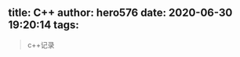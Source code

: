 title: C++
author: hero576
date: 2020-06-30 19:20:14
tags:
---
> c++记录
<!--more-->






















